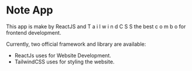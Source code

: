 # Note App

This app is make by ReactJS and T a i l w i n d C S S the best c o m b o for frontend development.

Currently, two official framework and library are available:

- ReactJs uses for Website Development.
- TailwindCSS uses for styling the website.
